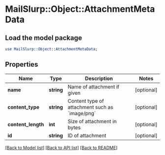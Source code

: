 # MailSlurp::Object::AttachmentMetaData

## Load the model package
```perl
use MailSlurp::Object::AttachmentMetaData;
```

## Properties
Name | Type | Description | Notes
------------ | ------------- | ------------- | -------------
**name** | **string** | Name of attachment if given | [optional] 
**content_type** | **string** | Content type of attachment such as &#x60;image/png&#x60; | [optional] 
**content_length** | **int** | Size of attachment in bytes | [optional] 
**id** | **string** | ID of attachment | [optional] 

[[Back to Model list]](../README#documentation-for-models) [[Back to API list]](../README#documentation-for-api-endpoints) [[Back to README]](../README)


